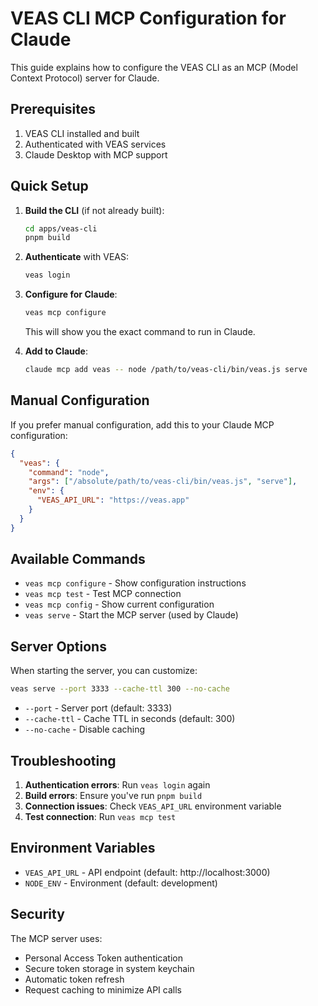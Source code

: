 # VEAS CLI MCP Configuration for Claude

This guide explains how to configure the VEAS CLI as an MCP (Model Context Protocol) server for Claude.

## Prerequisites

1. VEAS CLI installed and built
2. Authenticated with VEAS services
3. Claude Desktop with MCP support

## Quick Setup

1. **Build the CLI** (if not already built):
   ```bash
   cd apps/veas-cli
   pnpm build
   ```

2. **Authenticate** with VEAS:
   ```bash
   veas login
   ```

3. **Configure for Claude**:
   ```bash
   veas mcp configure
   ```

   This will show you the exact command to run in Claude.

4. **Add to Claude**:
   ```bash
   claude mcp add veas -- node /path/to/veas-cli/bin/veas.js serve
   ```

## Manual Configuration

If you prefer manual configuration, add this to your Claude MCP configuration:

```json
{
  "veas": {
    "command": "node",
    "args": ["/absolute/path/to/veas-cli/bin/veas.js", "serve"],
    "env": {
      "VEAS_API_URL": "https://veas.app"
    }
  }
}
```

## Available Commands

- `veas mcp configure` - Show configuration instructions
- `veas mcp test` - Test MCP connection
- `veas mcp config` - Show current configuration
- `veas serve` - Start the MCP server (used by Claude)

## Server Options

When starting the server, you can customize:

```bash
veas serve --port 3333 --cache-ttl 300 --no-cache
```

- `--port` - Server port (default: 3333)
- `--cache-ttl` - Cache TTL in seconds (default: 300)
- `--no-cache` - Disable caching

## Troubleshooting

1. **Authentication errors**: Run `veas login` again
2. **Build errors**: Ensure you've run `pnpm build`
3. **Connection issues**: Check `VEAS_API_URL` environment variable
4. **Test connection**: Run `veas mcp test`

## Environment Variables

- `VEAS_API_URL` - API endpoint (default: http://localhost:3000)
- `NODE_ENV` - Environment (default: development)

## Security

The MCP server uses:
- Personal Access Token authentication
- Secure token storage in system keychain
- Automatic token refresh
- Request caching to minimize API calls